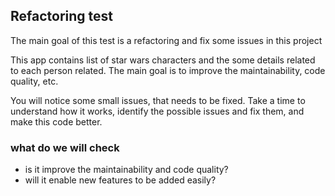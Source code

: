 ## Refactoring test

The main goal of this test is a refactoring and fix some issues in this project

This app contains list of star wars characters and the some details related to each person related. The main goal is to improve the maintainability, code quality, etc.

You will notice some small issues, that needs to be fixed. Take a time to understand how it works, identify the possible issues and fix them, and make this code better.


### what do we will check
- is it improve the maintainability and code quality?
- will it enable new features to be added easily?
